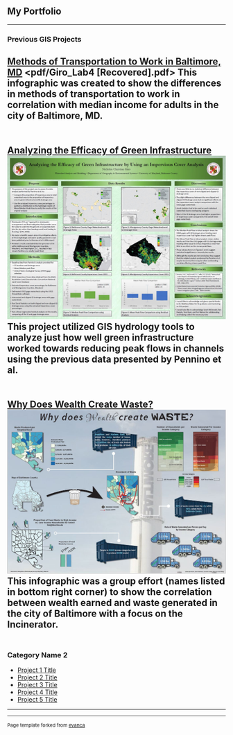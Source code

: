 ## My Portfolio

---

### Previous GIS Projects 

[Methods of Transportation to Work in Baltimore, MD](/sample_page)
<pdf/Giro_Lab4 [Recovered].pdf>
This infographic was created to show the differences in methods of transportation to work in correlation with median income for adults in the city of Baltimore, MD.
<br><br>
---
[Analyzing the Efficacy of Green Infrastructure](/pdf/sample_presentation.pdf)
<img src="images/419Project.JPG"/>
This project utilized GIS hydrology tools to analyze just how well green infrastructure worked towards reducing peak flows in channels using the previous data presented by Pennino et al.
<br><br>
---
[Why Does Wealth Create Waste?](http://example.com/)
<img src="images/Capture.JPG"/>
This infographic was a group effort (names listed in bottom right corner) to show the correlation between wealth earned and waste generated in the city of Baltimore with a focus on the Incinerator.
<br><br>
---

### Category Name 2

- [Project 1 Title](http://example.com/)
- [Project 2 Title](http://example.com/)
- [Project 3 Title](http://example.com/)
- [Project 4 Title](http://example.com/)
- [Project 5 Title](http://example.com/)

---




---
<p style="font-size:11px">Page template forked from <a href="https://github.com/evanca/quick-portfolio">evanca</a></p>
<!-- Remove above link if you don't want to attibute -->
